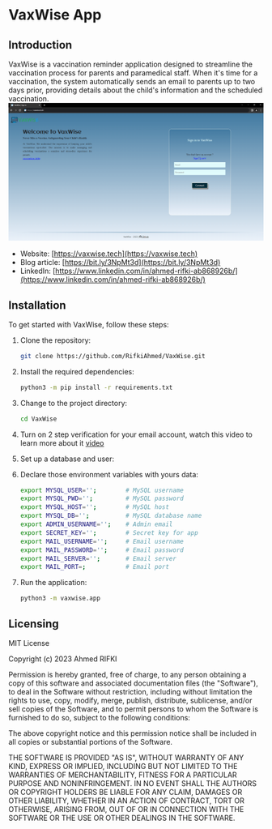# VaxWise App

## Introduction

VaxWise is a vaccination reminder application designed to streamline the vaccination process for parents and paramedical staff. When it's time for a vaccination, the system automatically sends an email to parents up to two days prior, providing details about the child's information and the scheduled vaccination.
 ![VaxWise homepage](./static/images/vaxwise_homepage.png)
- Website: [https://vaxwise.tech](https://vaxwise.tech)
- Blog article: [https://bit.ly/3NpMt3d](https://bit.ly/3NpMt3d)
- LinkedIn: [https://www.linkedin.com/in/ahmed-rifki-ab868926b/](https://www.linkedin.com/in/ahmed-rifki-ab868926b/)

## Installation

To get started with VaxWise, follow these steps:

1. Clone the repository:
    ```bash
    git clone https://github.com/RifkiAhmed/VaxWise.git
    ```

2. Install the required dependencies:
    ```bash
    python3 -m pip install -r requirements.txt
    ```

3. Change to the project directory:
    ```bash
    cd VaxWise
    ```

4. Turn on 2 step verification for your email account, watch this video to learn more about it [video](https://www.youtube.com/watch?v=g_j6ILT-X0k)

5. Set up a database and user:

6. Declare those environment variables with yours data:
    ```bash
    export MYSQL_USER='';        # MySQL username
    export MYSQL_PWD='';         # MySQL password
    export MYSQL_HOST='';        # MySQL host
    export MYSQL_DB='';          # MySQL database name
    export ADMIN_USERNAME='';    # Admin email
    export SECRET_KEY='';        # Secret key for app
    export MAIL_USERNAME='';     # Email username
    export MAIL_PASSWORD='';     # Email password
    export MAIL_SERVER='';       # Email server
    export MAIL_PORT=;           # Email port
    ```

7. Run the application:
    ```bash
    python3 -m vaxwise.app
    ```

## Licensing

MIT License

Copyright (c) 2023 Ahmed RIFKI

Permission is hereby granted, free of charge, to any person obtaining a copy of this software and associated documentation files (the "Software"), to deal in the Software without restriction, including without limitation the rights to use, copy, modify, merge, publish, distribute, sublicense, and/or sell copies of the Software, and to permit persons to whom the Software is furnished to do so, subject to the following conditions:

The above copyright notice and this permission notice shall be included in all copies or substantial portions of the Software.

THE SOFTWARE IS PROVIDED "AS IS", WITHOUT WARRANTY OF ANY KIND, EXPRESS OR IMPLIED, INCLUDING BUT NOT LIMITED TO THE WARRANTIES OF MERCHANTABILITY, FITNESS FOR A PARTICULAR PURPOSE AND NONINFRINGEMENT. IN NO EVENT SHALL THE AUTHORS OR COPYRIGHT HOLDERS BE LIABLE FOR ANY CLAIM, DAMAGES OR OTHER LIABILITY, WHETHER IN AN ACTION OF CONTRACT, TORT OR OTHERWISE, ARISING FROM, OUT OF OR IN CONNECTION WITH THE SOFTWARE OR THE USE OR OTHER DEALINGS IN THE SOFTWARE.